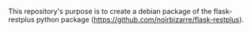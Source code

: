 This repository's purpose is to create a debian package of the flask-restplus
python package (https://github.com/noirbizarre/flask-restplus).
